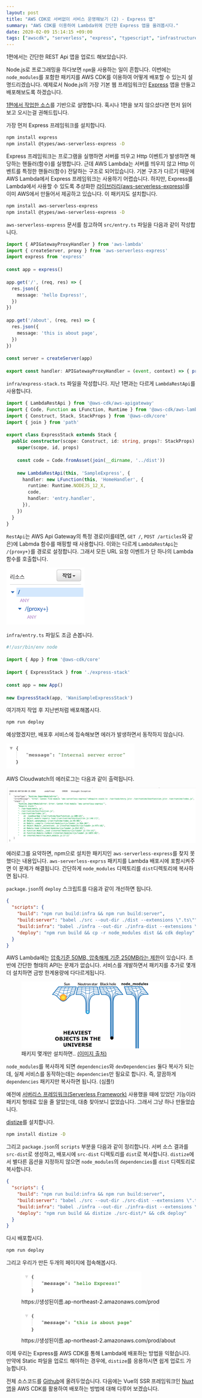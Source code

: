 ```yaml
---
layout: post
title: "AWS CDK로 서버없이 서비스 운영해보기 (2) - Express 앱"
summary: "AWS CDK를 이용하여 Lambda위에 간단한 Express 앱을 올려봅시다."
date: 2020-02-09 15:14:15 +09:00
tags: ["awscdk", "serverless", "express", "typescript", "infrastructure"]
---
```


1편에서는 간단한 REST Api 앱을 업로드 해보았습니다.

Node.js로 프로그래밍을 하다보면 `npm`을 사용하는 일이 흔합니다. 이번에는 `node_modules`를 포함한 패키지를 AWS CDK를 이용하여 어떻게 배포할 수 있는지 설명드리겠습니다. 예제로서 Node.js의 가장 기본 웹 프레임워크인 [Express](https://expressjs.com/ko/) 앱을 만들고 배포해보도록 하겠습니다.

[1편에서 작업한 소스](/posts/2020/01/23/aws-cdk-1/)를 기반으로 설명합니다. 혹시나 1편을 보지 않으셨다면 먼저 읽어보고 오시는걸 권해드립니다.

가장 먼저 Express 프레임워크를 설치합니다.

```bash
npm install express
npm install @types/aws-serverless-express -D
```

Express 프레임워크는 프로그램을 실행하면 서버를 띄우고 Http 이벤트가 발생하면 해당하는 핸들러(함수)를 실행합니다. 근데 AWS Lambda는 서버를 띄우지 않고 Http 이벤트를 특정한 핸들러(함수) 전달하는 구조로 되어있습니다. 기본 구조가 다르기 때문에 AWS Lambda에서 Express 프레임워크는 사용하기 어렵습니다. 하지만, Express를 Lambda에서 사용할 수 있도록 추상화한 [라이브러리(aws-serverless-express)](https://github.com/awslabs/aws-serverless-express)를 이미 AWS에서 만들어서 제공하고 있습니다. 이 패키지도 설치합니다.

```bash
npm install aws-serverless-express
npm install @types/aws-serverless-express -D
```

`aws-serverless-express` 문서를 참고하여 `src/entry.ts` 파일을 다음과 같이 작성합니다.

```typescript
import { APIGatewayProxyHandler } from 'aws-lambda'
import { createServer, proxy } from 'aws-serverless-express'
import express from 'express'

const app = express()

app.get('/', (req, res) => {
  res.json({
    message: 'hello Express!',
  })
})

app.get('/about', (req, res) => {
  res.json({
    message: 'this is about page',
  })
})

const server = createServer(app)

export const handler: APIGatewayProxyHandler = (event, context) => { proxy(server, event, context) }
```

`infra/express-stack.ts` 파일을 작성합니다. 지난 1편과는 다르게 `LambdaRestApi`를 사용합니다.

```typescript
import { LambdaRestApi } from '@aws-cdk/aws-apigateway'
import { Code, Function as LFunction, Runtime } from '@aws-cdk/aws-lambda'
import { Construct, Stack, StackProps } from '@aws-cdk/core'
import { join } from 'path'

export class ExpressStack extends Stack {
  public constructor(scope: Construct, id: string, props?: StackProps) {
    super(scope, id, props)

    const code = Code.fromAsset(join(__dirname, '../dist'))

    new LambdaRestApi(this, 'SampleExpress', {
      handler: new LFunction(this, 'HomeHandler', {
        runtime: Runtime.NODEJS_12_X,
        code,
        handler: 'entry.handler',
      }),
    })
  }
}
```

`RestApi`는 AWS Api Gateway의 특정 경로(이를테면, `GET /`, `POST /articles`와 같은)에 Labmda 함수를 매핑할 때 사용합니다. 이와는 다르게 `LambdaRestApi`는 `/{proxy+}`를 경로로 설정합니다. 그래서 모든 URL 요청 이벤트가 단 하나의 Lambda 함수를 호출합니다.

![API Gateway Proxy](/images/2020/200206-apigateway-proxy.png)

`infra/entry.ts` 파일도 조금 손봅니다.

```typescript
#!/usr/bin/env node

import { App } from '@aws-cdk/core'

import { ExpressStack } from './express-stack'

const app = new App()

new ExpressStack(app, 'WaniSampleExpressStack')
```

여기까지 작업 후 지난번처럼 배포해봅시다.

```bash
npm run deploy
```

예상했겠지만, 배포후 서비스에 접속해보면 에러가 발생하면서 동작하지 않습니다.

![API Gateway Proxy](/images/2020/200206-internal-server-error.png)

AWS Cloudwatch의 에러로그는 다음과 같이 출력됩니다.

![API Gateway Proxy](/images/2020/200206-error-log.png)

에러로그를 요약하면, npm으로 설치한 패키지인 `aws-serverless-express`를 찾지 못했다는 내용입니다. `aws-serverless-exprss` 패키지를 Lambda 배포시에 포함시켜주면 이 문제가 해결됩니다. 간단하게 `node_modules` 디렉토리를 `dist`디렉토리에 복사하면 됩니다.

`package.json`의 `deploy` 스크립트를 다음과 같이 개선하면 됩니다.

```json
{
  "scripts": {
    "build": "npm run build:infra && npm run build:server",
    "build:server": "babel ./src --out-dir ./dist --extensions \".ts\"",
    "build:infra": "babel ./infra --out-dir ./infra-dist --extensions \".ts\"",
    "deploy": "npm run build && cp -r node_modules dist && cdk deploy"
  }
}
```

AWS Lambda에는 [압축기준 50MB, 압축해제 기준 250MB라는 제한](https://docs.aws.amazon.com/ko_kr/lambda/latest/dg/limits.html)이 있습니다. 초반에 간단한 형태의 API는 문제가 없습니다. 서비스를 개발하면서 패키지를 추가로 몇개 더 설치하면 금방 한계용량에 다다르게됩니다.

<figure>
  <img src="/images/2020/200206-heaviest-node-modules.png" alt="Heaviest Objects in the Universe" />
  <figcaption>패키지 몇개만 설치하면.. <a href="https://dev.to/leoat12/the-nodemodules-problem-29dc">(이미지 출처)</a></figcaption>
</figure>

`node_modules`를 복사하게 되면 `dependencies`와 `devDependencies` 둘다 복사가 되는데, 실제 서비스를 동작하는데는 `dependencies`만 필요로 합니다. 즉, 깔끔하게 `dependencies` 패키지만 복사하면 됩니다. (심플!)

예전에 [서버리스 프레임워크(Serverless Framework)](https://serverless.com) 사용했을 때에 있었던 기능이라 패키지 형태로 있을 줄 알았는데, 대충 찾아보니 없었습니다. 그래서 그냥 하나 만들었습니다.

[distize](https://github.com/wan2land/distize)를 설치합니다.

```bash
npm install distize -D
```

그리고 `package.json`의 `scripts` 부분을 다음과 같이 정리합니다. 서버 소스 결과를 `src-dist`로 생성하고, 배포시에 `src-dist` 디렉토리를 `dist`로 복사합니다. `distize`에서 별다른 옵션을 지정하지 않으면 `node_modules`의 `dependencies`를 `dist` 디렉토리로 복사합니다.

<!--TODO: distize관련 링크 삽입-->

```json
{
  "scripts": {
    "build": "npm run build:infra && npm run build:server",
    "build:server": "babel ./src --out-dir ./src-dist --extensions \".ts\"",
    "build:infra": "babel ./infra --out-dir ./infra-dist --extensions \".ts\"",
    "deploy": "npm run build && distize ./src-dist/* && cdk deploy"
  }
}
```

다시 배포합시다.

```bash
npm run deploy
```

그리고 우리가 만든 두개의 페이지에 접속해봅시다.

<figure>
  <img src="/images/2020/200206-result1.png" alt="결과1" />
  <figcaption>https://생성된이름.ap-northeast-2.amazonaws.com/prod</figcaption>
</figure>

<figure>
  <img src="/images/2020/200206-result2.png" alt="결과2" />
  <figcaption>https://생성된이름.ap-northeast-2.amazonaws.com/prod/about</figcaption>
</figure>

이제 우리는 Express를 AWS CDK를 통해 Lambda에 배포하는 방법을 익혔습니다. 만약에 Static 파일을 업로드 해야하는 경우에, `distize`를 응용하시면 쉽게 업로드 가능합니다.

전체 소스코드를 [Github](https://github.com/wan2land/aws-cdk-samples/tree/master/sample-express-app)에 올려두었습니다. 다음에는 Vue의 SSR 프레임워크인 [Nuxt 앱](https://nuxtjs.org/)을 AWS CDK를 활용하여 배포하는 방법에 대해 다루어 보겠습니다.
